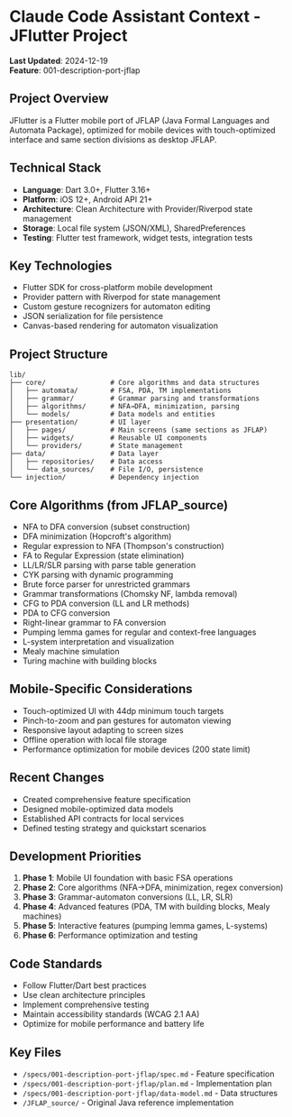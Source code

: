 # Claude Code Assistant Context - JFlutter Project

**Last Updated**: 2024-12-19  
**Feature**: 001-description-port-jflap

## Project Overview
JFlutter is a Flutter mobile port of JFLAP (Java Formal Languages and Automata Package), optimized for mobile devices with touch-optimized interface and same section divisions as desktop JFLAP.

## Technical Stack
- **Language**: Dart 3.0+, Flutter 3.16+
- **Platform**: iOS 12+, Android API 21+
- **Architecture**: Clean Architecture with Provider/Riverpod state management
- **Storage**: Local file system (JSON/XML), SharedPreferences
- **Testing**: Flutter test framework, widget tests, integration tests

## Key Technologies
- Flutter SDK for cross-platform mobile development
- Provider pattern with Riverpod for state management
- Custom gesture recognizers for automaton editing
- JSON serialization for file persistence
- Canvas-based rendering for automaton visualization

## Project Structure
```
lib/
├── core/                # Core algorithms and data structures
│   ├── automata/        # FSA, PDA, TM implementations
│   ├── grammar/         # Grammar parsing and transformations
│   ├── algorithms/      # NFA→DFA, minimization, parsing
│   └── models/          # Data models and entities
├── presentation/        # UI layer
│   ├── pages/           # Main screens (same sections as JFLAP)
│   ├── widgets/         # Reusable UI components
│   └── providers/       # State management
├── data/                # Data layer
│   ├── repositories/    # Data access
│   └── data_sources/    # File I/O, persistence
└── injection/           # Dependency injection
```

## Core Algorithms (from JFLAP_source)
- NFA to DFA conversion (subset construction)
- DFA minimization (Hopcroft's algorithm)
- Regular expression to NFA (Thompson's construction)
- FA to Regular Expression (state elimination)
- LL/LR/SLR parsing with parse table generation
- CYK parsing with dynamic programming
- Brute force parser for unrestricted grammars
- Grammar transformations (Chomsky NF, lambda removal)
- CFG to PDA conversion (LL and LR methods)
- PDA to CFG conversion
- Right-linear grammar to FA conversion
- Pumping lemma games for regular and context-free languages
- L-system interpretation and visualization
- Mealy machine simulation
- Turing machine with building blocks

## Mobile-Specific Considerations
- Touch-optimized UI with 44dp minimum touch targets
- Pinch-to-zoom and pan gestures for automaton viewing
- Responsive layout adapting to screen sizes
- Offline operation with local file storage
- Performance optimization for mobile devices (200 state limit)

## Recent Changes
- Created comprehensive feature specification
- Designed mobile-optimized data models
- Established API contracts for local services
- Defined testing strategy and quickstart scenarios

## Development Priorities
1. **Phase 1**: Mobile UI foundation with basic FSA operations
2. **Phase 2**: Core algorithms (NFA→DFA, minimization, regex conversion)
3. **Phase 3**: Grammar-automaton conversions (LL, LR, SLR)
4. **Phase 4**: Advanced features (PDA, TM with building blocks, Mealy machines)
5. **Phase 5**: Interactive features (pumping lemma games, L-systems)
6. **Phase 6**: Performance optimization and testing

## Code Standards
- Follow Flutter/Dart best practices
- Use clean architecture principles
- Implement comprehensive testing
- Maintain accessibility standards (WCAG 2.1 AA)
- Optimize for mobile performance and battery life

## Key Files
- `/specs/001-description-port-jflap/spec.md` - Feature specification
- `/specs/001-description-port-jflap/plan.md` - Implementation plan
- `/specs/001-description-port-jflap/data-model.md` - Data structures
- `/JFLAP_source/` - Original Java reference implementation